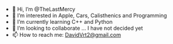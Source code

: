 - 👋 Hi, I’m @TheLastMercy
- 👀 I’m interested in Apple, Cars, Calisthenics and Programming
- 🌱 I’m currently learning C++ and Python
- 💞️ I’m looking to collaborate ... I have not decided yet
- 📫 How to reach me: DavidVrt2@gmail.com

<!---
TheLastMercy/TheLastMercy is a ✨ special ✨ repository because its `README.md` (this file) appears on your GitHub profile.
You can click the Preview link to take a look at your changes.
--->

